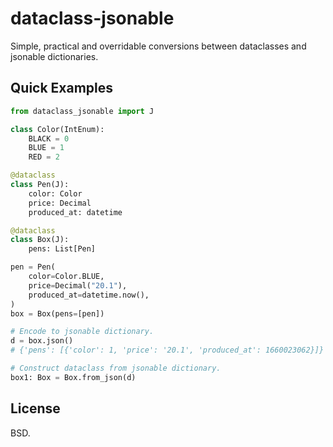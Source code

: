 # dataclass-jsonable

Simple, practical and overridable conversions between dataclasses
and jsonable dictionaries.

## Quick Examples

```python
from dataclass_jsonable import J

class Color(IntEnum):
    BLACK = 0
    BLUE = 1
    RED = 2

@dataclass
class Pen(J):
    color: Color
    price: Decimal
    produced_at: datetime

@dataclass
class Box(J):
    pens: List[Pen]

pen = Pen(
    color=Color.BLUE,
    price=Decimal("20.1"),
    produced_at=datetime.now(),
)
box = Box(pens=[pen])

# Encode to jsonable dictionary.
d = box.json()
# {'pens': [{'color': 1, 'price': '20.1', 'produced_at': 1660023062}]}

# Construct dataclass from jsonable dictionary.
box1: Box = Box.from_json(d)
```


## License

BSD.
